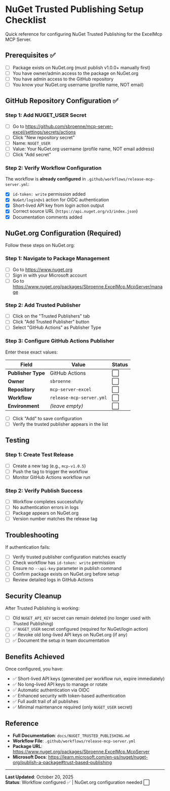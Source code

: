 # NuGet Trusted Publishing Setup Checklist

Quick reference for configuring NuGet Trusted Publishing for the ExcelMcp MCP Server.

## Prerequisites ✅

- [ ] Package exists on NuGet.org (must publish v1.0.0+ manually first)
- [ ] You have owner/admin access to the package on NuGet.org
- [ ] You have admin access to the GitHub repository
- [ ] You know your NuGet.org username (profile name, NOT email)

## GitHub Repository Configuration ✅

### Step 1: Add NUGET_USER Secret

- [ ] Go to <https://github.com/sbroenne/mcp-server-excel/settings/secrets/actions>
- [ ] Click "New repository secret"
- [ ] Name: `NUGET_USER`
- [ ] Value: Your NuGet.org username (profile name, NOT email address)
- [ ] Click "Add secret"

### Step 2: Verify Workflow Configuration

The workflow is **already configured** in `.github/workflows/release-mcp-server.yml`:

- [x] `id-token: write` permission added
- [x] `NuGet/login@v1` action for OIDC authentication
- [x] Short-lived API key from login action output
- [x] Correct source URL (`https://api.nuget.org/v3/index.json`)
- [x] Documentation comments added

## NuGet.org Configuration (Required)

Follow these steps on NuGet.org:

### Step 1: Navigate to Package Management

- [ ] Go to <https://www.nuget.org>
- [ ] Sign in with your Microsoft account
- [ ] Go to <https://www.nuget.org/packages/Sbroenne.ExcelMcp.McpServer/manage>

### Step 2: Add Trusted Publisher

- [ ] Click on the "Trusted Publishers" tab
- [ ] Click "Add Trusted Publisher" button
- [ ] Select "GitHub Actions" as Publisher Type

### Step 3: Configure GitHub Actions Publisher

Enter these exact values:

| Field | Value | Status |
|-------|-------|--------|
| **Publisher Type** | GitHub Actions | ⬜ |
| **Owner** | `sbroenne` | ⬜ |
| **Repository** | `mcp-server-excel` | ⬜ |
| **Workflow** | `release-mcp-server.yml` | ⬜ |
| **Environment** | *(leave empty)* | ⬜ |

- [ ] Click "Add" to save configuration
- [ ] Verify the trusted publisher appears in the list

## Testing

### Step 1: Create Test Release

- [ ] Create a new tag (e.g., `mcp-v1.0.5`)
- [ ] Push the tag to trigger the workflow
- [ ] Monitor GitHub Actions workflow run

### Step 2: Verify Publish Success

- [ ] Workflow completes successfully
- [ ] No authentication errors in logs
- [ ] Package appears on NuGet.org
- [ ] Version number matches the release tag

## Troubleshooting

If authentication fails:

- [ ] Verify trusted publisher configuration matches exactly
- [ ] Check workflow has `id-token: write` permission
- [ ] Ensure no `--api-key` parameter in publish command
- [ ] Confirm package exists on NuGet.org before setup
- [ ] Review detailed logs in GitHub Actions

## Security Cleanup

After Trusted Publishing is working:

- [ ] Old `NUGET_API_KEY` secret can remain deleted (no longer used with Trusted Publishing)
- [ ] ✅ `NUGET_USER` secret configured (required for NuGet/login action)
- [ ] ✅ Revoke old long-lived API keys on NuGet.org (if any)
- [ ] ✅ Document the setup in team documentation

## Benefits Achieved

Once configured, you have:

- ✅ Short-lived API keys (generated per workflow run, expire immediately)
- ✅ No long-lived API keys to manage or rotate
- ✅ Automatic authentication via OIDC
- ✅ Enhanced security with token-based authentication
- ✅ Full audit trail of all publishes
- ✅ Minimal maintenance required (only `NUGET_USER` secret)

## Reference

- **Full Documentation**: `docs/NUGET_TRUSTED_PUBLISHING.md`
- **Workflow File**: `.github/workflows/release-mcp-server.yml`
- **Package URL**: <https://www.nuget.org/packages/Sbroenne.ExcelMcp.McpServer>
- **Microsoft Docs**: <https://learn.microsoft.com/en-us/nuget/nuget-org/publish-a-package#trust-based-publishing>

---

**Last Updated**: October 20, 2025  
**Status**: Workflow configured ✅ | NuGet.org configuration needed ⬜
